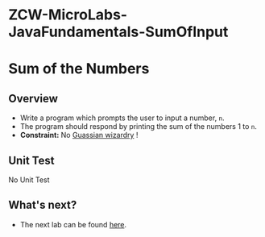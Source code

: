 # ZCW-MicroLabs-JavaFundamentals-SumOfInput

# Sum of the Numbers

## Overview
* Write a program which prompts the user to input a number, `n`.
* The program should respond by printing the sum of the numbers 1 to `n`.
* **Constraint:** No [Guassian wizardry](http://mathandmultimedia.com/2010/09/15/sum-first-n-positive-integers/) !

## Unit Test
No Unit Test


## What's next?
* The next lab can be found [here](https://github.com/Zipcoder/ZCW-MicroLabs-JavaFundamentals-TooLargeTooSmall).
